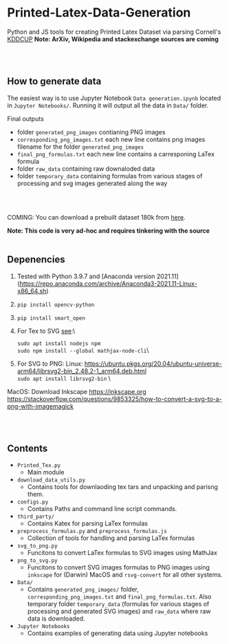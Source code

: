 # Printed-Latex-Data-Generation

Python and JS tools for creating Printed Latex Dataset via parsing Cornell's [KDDCUP](https://www.cs.cornell.edu/home/kleinber/kddcup2003.pdf)
**Note: ArXiv, Wikipedia and stackexchange sources are coming** 


<br />
<br />

## How to generate data
The easiest way is to use Jupyter Notebook `Data generation.ipynb` located in `Jupyter Notebooks/`.
Running it will output all the data in `Data/` folder.

Final outputs
- folder `generated_png_images` contianing PNG images
- `corresponding_png_images.txt` each new line contains png images filename for the folder `generated_png_images`
- `final_png_formulas.txt` each new line contains a carresponing LaTex formula
- folder `raw_data` containing raw downaloded data
- folder `temporary_data` containing formulas from various stages of processing and svg images generated along the way

<br />
<br />

COMING:
You can download a prebuilt dataset 180k from [here](https://zenodo.org/record/56198#.V2px0jXT6eA).


**Note: This code is very ad-hoc and requires tinkering with the source**
<br />
<br />

## Depenencies
1. Tested with Python 3.9.7 and [Anaconda version 2021.11] (https://repo.anaconda.com/archive/Anaconda3-2021.11-Linux-x86_64.sh)
2. `pip install opencv-python`
3. `pip install smart_open`
4. For Tex to SVG [see](https://www.npmjs.com/package/tex2svg):\

    `sudo apt install nodejs npm `\
    `sudo npm install --global mathjax-node-cli`\
     

5. For SVG to PNG:
  Linux:
  https://ubuntu.pkgs.org/20.04/ubuntu-universe-arm64/librsvg2-bin_2.48.2-1_arm64.deb.html \
  `sudo apt install librsvg2-bin` \

  MacOS:
  Download Inkscape https://inkscape.org
  https://stackoverflow.com/questions/9853325/how-to-convert-a-svg-to-a-png-with-imagemagick


<br />
<br />

## Contents
- `Printed_Tex.py`
  - Main module 
- `download_data_utils.py`
  - Contains tools for downlaoding tex tars and unpacking and parisng them.
- `configs.py`
  - Contains Paths and command line script commands.
- `third_party/`
  - Contains Katex for parsing LaTex formulas
- `preprocess_formulas.py` and `preprocess_formulas.js`
  - Collection of tools for handling and parsing LaTex formulas
- `svg_to_png.py`
  - Funcitons to convert LaTex formulas to SVG images using MathJax
- `png_to_svg.py`
  - Funcitons to convert SVG images formulas to PNG images using `inkscape` for (Darwin) MacOS and `rsvg-convert` for all other systems. 
- `Data/`
  - Contains `generated_png_images/` folder, `corresponding_png_images.txt`  and `final_png_formulas.txt`. Also temporary folder `temporary_data` (formulas for various stages of processing and generated SVG images) and `raw_data` where raw data is downloaded.
- `Jupyter Notebooks`
  - Contains examples of generating data using Jupyter notebooks


<br />
<br />
